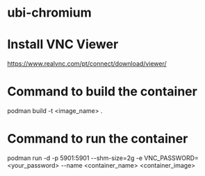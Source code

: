 # ubi-chromium

# Install VNC Viewer
https://www.realvnc.com/pt/connect/download/viewer/

# Command to build the container 
podman build -t <image_name> .
# Command to run the container
podman run -d  -p 5901:5901 --shm-size=2g  -e VNC_PASSWORD=<your_password> --name <container_name> <container_image>
